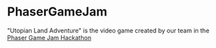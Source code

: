 # PhaserGameJam
"Utopian Land Adventure" is the video game created by our team in the [Phaser Game Jam Hackathon](https://phaser-gamejam.web.app/)

